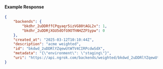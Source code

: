 <!-- Code generated for API Clients. DO NOT EDIT. -->

#### Example Response

```json
{
	"backends": {
		"bkdhr_2uDDRffCPqyaqr5izVG80tAGL2x": 1,
		"bkdhr_2uDDRjXGU5dOfG9OThNHZZFSypw": 0
	},
	"created_at": "2025-03-12T10:10:44Z",
	"description": "acme weighted",
	"id": "bkdwd_2uDDRlYZqewUtWTV4CIRPcdwSdX",
	"metadata": "{\"environment\": \"staging\"}",
	"uri": "https://api.ngrok.com/backends/weighted/bkdwd_2uDDRlYZqewUtWTV4CIRPcdwSdX"
}
```
